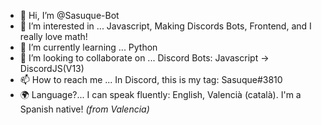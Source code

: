 - 👋 Hi, I’m @Sasuque-Bot
- 👀 I’m interested in ... Javascript, Making Discords Bots, Frontend, and I really love math!
- 🌱 I’m currently learning ... Python
- 💞️ I’m looking to collaborate on ... Discord Bots: Javascript -> DiscordJS(V13)
- 📫 How to reach me ... In Discord, this is my tag: Sasuque#3810
- 🌍 Language?... I can speak fluently: English, Valencià (català). I'm a Spanish native! _(from Valencia)_ 

<!---
Sasuque-Bot/Sasuque-Bot is a ✨ special ✨ repository because its `README.md` (this file) appears on your GitHub profile.
You can click the Preview link to take a look at your changes.
--->
